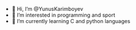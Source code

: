 - 👋 Hi, I’m @YunusKarimboyev
- 👀 I’m interested in programming and sport
- 🌱 I’m currently learning C and python languages

<!---
YunusKarimboyev/YunusKarimboyev is a ✨ special ✨ repository because its `README.md` (this file) appears on your GitHub profile.
You can click the Preview link to take a look at your changes.
--->
